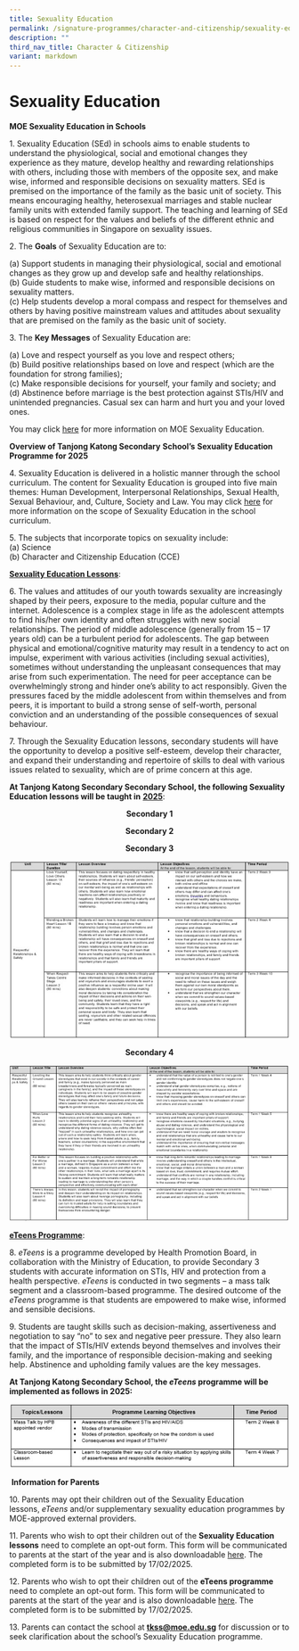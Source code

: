 ```yaml
---
title: Sexuality Education
permalink: /signature-programmes/character-and-citizenship/sexuality-education/
description: ""
third_nav_title: Character & Citizenship
variant: markdown
---
```

# Sexuality Education
**MOE Sexuality Education in Schools**

1\.  Sexuality Education (SEd) in schools aims to enable students to understand the physiological, social and emotional changes they experience as they mature, develop healthy and rewarding relationships with others, including those with members of the opposite sex, and make wise, informed and responsible decisions on sexuality matters. SEd is premised on the importance of the family as the basic unit of society. This means encouraging healthy, heterosexual marriages and stable nuclear family units with extended family support. The teaching and learning of SEd is based on respect for the values and beliefs of the different ethnic and religious communities in Singapore on sexuality issues.

2\.  The **Goals** of Sexuality Education are to:

(a)  Support students in managing their physiological, social and emotional changes as they grow up and develop safe and healthy relationships.<br>
(b)  Guide students to make wise, informed and responsible decisions on sexuality matters. <br>
(c)  Help students develop a moral compass and respect for themselves and others by having positive mainstream values and attitudes about sexuality that are premised on the family as the basic unit of society.<br>

3\.  The **Key Messages** of Sexuality Education are:

(a)  Love and respect yourself as you love and respect others;  
(b)  Build positive relationships based on love and respect (which are the foundation for strong families);  
(c)  Make responsible decisions for yourself, your family and society; and  
(d)  Abstinence before marriage is the best protection against STIs/HIV and unintended pregnancies. Casual sex can harm and hurt you and your loved ones.

You may click&nbsp;<a href="https://go.gov.sg/moe-sexuality-education" target="_blank">here</a>&nbsp;for more information on MOE Sexuality Education.

**Overview of Tanjong Katong Secondary**&nbsp;**School’s**&nbsp;**Sexuality Education Programme for 2025**

4\.  Sexuality Education is delivered in a holistic manner through the school curriculum. The content for Sexuality Education is grouped into five main themes: Human Development, Interpersonal Relationships, Sexual Health, Sexual Behaviour, and, Culture, Society and Law. You may click&nbsp;<a href="https://go.gov.sg/moe-sexuality-education-scope" target="_blank">here</a>&nbsp;for more information on the scope of Sexuality Education in the school curriculum.

5\.  The subjects that incorporate topics on sexuality include:<br>
(a) Science<br>
(b) Character and Citizenship Education (CCE)<br>

<b><u>Sexuality Education Lessons</u></b>:

6\.  The values and attitudes of our youth towards sexuality are increasingly shaped by their peers, exposure to the media, popular culture and the internet. Adolescence is a complex stage in life as the adolescent attempts to find his/her own identity and often struggles with new social relationships. The period of middle adolescence (generally from 15 – 17 years old) can be a turbulent period for adolescents. The gap between physical and emotional/cognitive maturity may result in a tendency to act on impulse, experiment with various activities (including sexual activities), sometimes without understanding the unpleasant consequences that may arise from such experimentation. The need for peer acceptance can be overwhelmingly strong and hinder one’s ability to act responsibly. Given the pressures faced by the middle adolescent from within themselves and from peers, it is important to build a strong sense of self-worth, personal conviction and an understanding of the possible consequences of sexual behaviour.

7\.  Through the Sexuality Education lessons, secondary students will have the opportunity to develop a positive self-esteem, develop their character, and expand their understanding and repertoire of skills to deal with various issues related to sexuality, which are of prime concern at this age.

**At Tanjong Katong Secondary Secondary School, the following Sexuality Education lessons will be taught in**&nbsp;<u><b>2025</b></u>:

<p style="text-align: center;"><b>Secondary 1</b></p>



<p style="text-align: center;"><b>Secondary 2</b></p>



<p style="text-align: center;"><b>Secondary 3</b></p>

![](/images/Signature%20Programmes/Sexuality%20Education/sec3sed.jpeg)

<p style="text-align: center;"><b>Secondary 4</b></p>

![](/images/Signature%20Programmes/Sexuality%20Education/sec4sed.jpeg)

<u><b>eTeens Programme</b></u>:

8\.  _eTeens_&nbsp;is a programme developed by Health Promotion Board, in collaboration with the Ministry of Education, to provide Secondary 3 students with accurate information on STIs, HIV and protection from a health perspective.&nbsp;_eTeens_&nbsp;is conducted in two segments – a mass talk segment and a classroom-based programme. The desired outcome of the *eTeens* programme is that students are empowered to make wise, informed and sensible decisions.

9\.  Students are taught skills such as decision-making, assertiveness and negotiation to say “no” to sex and negative peer pressure. They also learn that the impact of STIs/HIV extends beyond themselves and involves their family, and the importance of responsible decision-making and seeking help. Abstinence and upholding family values are the key messages.

**At Tanjong Katong Secondary School, the&nbsp;*eTeens*&nbsp;programme will be implemented as follows in 2025:**

![](/images/Signature%20Programmes/Sexuality%20Education/eteenssed.jpeg)

&nbsp;**Information for Parents**

10\.  Parents may opt their children out of the Sexuality Education lessons,&nbsp;_eTeens_&nbsp;and/or supplementary sexuality education programmes by MOE-approved external providers.

11\.  Parents who wish to opt their children out of the&nbsp;**Sexuality Education lessons** need to complete an opt-out form. This form will be communicated to parents at the start of the year and is also downloadable&nbsp;[here](https://form.gov.sg/67935da65bbd2288c0c146bd). The completed form is to be submitted by 17/02/2025.

12\.  Parents who wish to opt their children out of the **eTeens programme** need to complete an opt-out form. This form will be communicated to parents at the start of the year and is also downloadable [here](https://form.gov.sg/67935da65bbd2288c0c146bd). The completed form is to be submitted by 17/02/2025.

13\. Parents can contact the school at&nbsp;**tkss@moe.edu.sg**&nbsp;for discussion or to seek clarification about the school’s Sexuality Education programme.